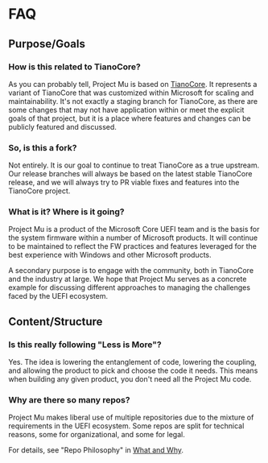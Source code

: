 # FAQ

## Purpose/Goals

### How is this related to TianoCore?

As you can probably tell, Project Mu is based on [TianoCore](https://www.tianocore.org). It represents a variant of TianoCore that was customized within Microsoft for scaling and maintainability. It's not exactly a staging branch for TianoCore, as there are some changes that may not have application within or meet the explicit goals of that project, but it is a place where features and changes can be publicly featured and discussed.

### So, is this a fork?

Not entirely. It is our goal to continue to treat TianoCore as a true upstream. Our release branches will always be based on the latest stable TianoCore release, and we will always try to PR viable fixes and features into the TianoCore project.

### What is it? Where is it going?

Project Mu is a product of the Microsoft Core UEFI team and is the basis for the system firmware within a number of Microsoft products. It will continue to be maintained to reflect the FW practices and features leveraged for the best experience with Windows and other Microsoft products.

A secondary purpose is to engage with the community, both in TianoCore and the industry at large. We hope that Project Mu serves as a concrete example for discussing different approaches to managing the challenges faced by the UEFI ecosystem.

## Content/Structure

### Is this really following "Less is More"?

Yes.  The idea is lowering the entanglement of code, lowering the coupling, and allowing the product to pick and choose the code it needs.  This means when building any given product, you don't need all the Project Mu code.

### Why are there so many repos?

Project Mu makes liberal use of multiple repositories due to the mixture of requirements in the UEFI ecosystem. Some repos are split for technical reasons, some for organizational, and some for legal.

For details, see "Repo Philosophy" in [What and Why](WhatAndWhy/overview.md#repo-philosophy).
